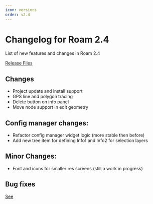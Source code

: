 ```yaml
---
icon: versions
order: v2.4
---
```


# Changelog for Roam 2.4

List of new features and changes in Roam 2.4

[Release Files](https://github.com/terry-longmacch/Roam/releases/tag/v2.4)

## Changes

- Project update and install support
- GPS line and polygon tracing
- Delete button on info panel
- Move node support in edit geometry

## Config manager changes:

- Refactor config manager widget logic (more stable then before)
- Add new tree item for defining Info1 and Info2 for selection layers

## Minor Changes:

- Font and icons for smaller res screens (still a work in progress)


## Bug fixes

[See](https://github.com/terry-longmacch/Roam/issues?q=milestone%3A2.4+is%3Aclosed) 
